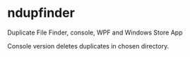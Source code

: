 ndupfinder
==========

Duplicate File Finder, console, WPF and Windows Store App

Console version deletes duplicates in chosen directory.
